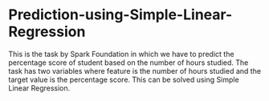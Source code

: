 # Prediction-using-Simple-Linear-Regression
 This is the task by Spark Foundation in which we have to predict the percentage score of student based on the number of hours studied. The task has two variables where feature is the number of hours studied and the target value is the percentage score. This can be solved using Simple Linear Regression.

